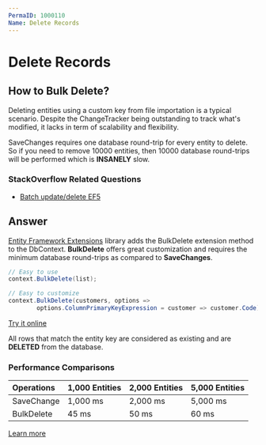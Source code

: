 ```yaml
---
PermaID: 1000110
Name: Delete Records
---
```


# Delete Records

## How to Bulk Delete?

Deleting entities using a custom key from file importation is a typical scenario. Despite the ChangeTracker being outstanding to track what's modified, it lacks in term of scalability and flexibility.

SaveChanges requires one database round-trip for every entity to delete. So if you need to remove 10000 entities, then 10000 database round-trips will be performed which is **INSANELY** slow.

### StackOverflow Related Questions

 - [Batch update/delete EF5](https://stackoverflow.com/questions/12751258/batch-update-delete-ef5)

## Answer

[Entity Framework Extensions](http://entityframework-extensions.net/) library adds the BulkDelete extension method to the DbContext. **BulkDelete** offers great customization and requires the minimum database round-trips as compared to **SaveChanges**.

```csharp
// Easy to use
context.BulkDelete(list);

// Easy to customize
context.BulkDelete(customers, options => 
        options.ColumnPrimaryKeyExpression = customer => customer.Code);
```
[Try it online](https://dotnetfiddle.net/gZiNGK)

All rows that match the entity key are considered as existing and are **DELETED** from the database.

### Performance Comparisons

|Operations	|1,000 Entities	|2,000 Entities	|5,000 Entities|
|:--------- |:------------- |:------------- |:------------ |
|SaveChange |1,000 ms	    |2,000 ms	    |5,000 ms      |
|BulkDelete	|45 ms	        |50 ms	        |60 ms         |

[Learn more](http://entityframework-extensions.net/bulk-delete)